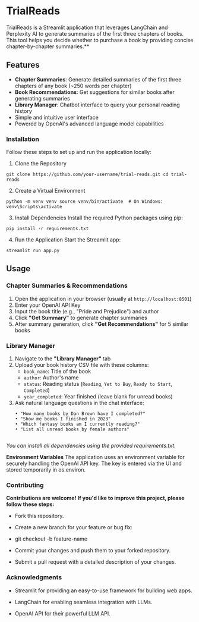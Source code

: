 # TrialReads

TrialReads is a Streamlit application that leverages LangChain and Perplexity AI to generate summaries of the first three chapters of books. This tool helps you decide whether to purchase a book by providing concise chapter-by-chapter summaries.**

## Features
- **Chapter Summaries**: Generate detailed summaries of the first three chapters of any book (~250 words per chapter)
- **Book Recommendations**: Get suggestions for similar books after generating summaries
- **Library Manager**: Chatbot interface to query your personal reading history
- Simple and intuitive user interface
- Powered by OpenAI's advanced language model capabilities


### Installation
Follow these steps to set up and run the application locally:

1. Clone the Repository
   
`git clone https://github.com/your-username/trial-reads.git
cd trial-reads`

2. Create a Virtual Environment

`python -m venv venv
source venv/bin/activate  # On Windows: venv\Scripts\activate`

3. Install Dependencies
Install the required Python packages using pip:

`pip install -r requirements.txt`

4. Run the Application
Start the Streamlit app:

`streamlit run app.py`

## Usage

### Chapter Summaries & Recommendations
1. Open the application in your browser (usually at `http://localhost:8501`)
2. Enter your OpenAI API Key
3. Input the book title (e.g., "Pride and Prejudice") and author
4. Click **"Get Summary"** to generate chapter summaries
5. After summary generation, click **"Get Recommendations"** for 5 similar books

### Library Manager
1. Navigate to the **"Library Manager"** tab
2. Upload your book history CSV file with these columns:
   - `book_name`: Title of the book
   - `author`: Author's name
   - `status`: Reading status (`Reading`, `Yet to Buy`, `Ready to Start`, `Completed`)
   - `year_completed`: Year finished (leave blank for unread books)
3. Ask natural language questions in the chat interface:
   ```plaintext
   • "How many books by Dan Brown have I completed?"
   • "Show me books I finished in 2023"
   • "Which fantasy books am I currently reading?"
   • "List all unread books by female authors"


*You can install all dependencies using the provided requirements.txt.*

**Environment Variables**
The application uses an environment variable for securely handling the OpenAI API key. The key is entered via the UI and stored temporarily in os.environ.


### Contributing

**Contributions are welcome! If you'd like to improve this project, please follow these steps:**

- Fork this repository.

- Create a new branch for your feature or bug fix:


- git checkout -b feature-name

- Commit your changes and push them to your forked repository.

- Submit a pull request with a detailed description of your changes.

### Acknowledgments

- Streamlit for providing an easy-to-use framework for building web apps.

- LangChain for enabling seamless integration with LLMs.

- OpenAI API for their powerful LLM API.
